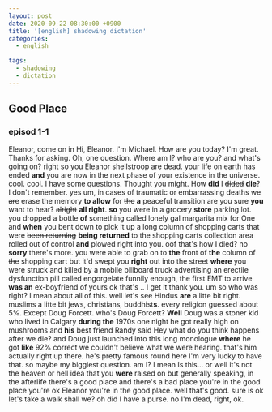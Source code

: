 ```yaml
---
layout: post
date: 2020-09-22 08:30:00 +0900
title: '[english] shadowing dictation'
categories:
  - english

tags:
  - shadowing
  - dictation
---
```


## Good Place

### episod 1-1
Eleanor, come on in
Hi, Eleanor. I'm Michael.
How are you today?
I'm great. Thanks for asking.
Oh, one question. Where am I? who are you? and what's going on?
right so you Eleanor shellstroop are dead.
your life on earth has ended
**and** you are now in the next phase of your existence in the universe.
cool. cool. I have some questions.
Thought you might.
How **did** I ~~dided~~ **die**?
I don't remember.
yes um, in cases of traumatic or embarrassing deaths
we ~~are~~ erase the memory **to allow** for ~~the~~ **a** peaceful transition
are you sure **you** want to hear?
~~alright~~ **all right**. **so** you were in a grocery **store** parking lot.
you dropped a bottle **of** something called lonely gal margarita mix for One
and **when** you bent down to pick it up a long column of shopping carts
that were ~~been returning~~ **being returned** to the shopping carts collection area
rolled out of control **and** plowed right into you.
oof that's how I died? no **sorry** there's more.
you were able to grab on to **the** front of **the** column of ~~the~~ shopping cart
but it'd swept you **right** out into the street
**where** you were struck and killed by a mobile billboard truck advertising
an erectile dysfunction pill called engorgelate
funnily enough, the first EMT to arrive **was an** ex-boyfriend of yours
ok that's .. I get it thank you.
um so who was right?
I mean about all of this.
well let's see Hindus **are** a litte bit right. muslims a litte bit jews, christians, buddhist**s**.
every religion guessed about 5%.
Except Doug Forcett. who's Doug Forcett?
**Well** Doug was a stoner kid who lived in Calgary **during the** 1970s
one night he got really high on mushrooms
and **his** best friend Randy said Hey what do you think happens after we die?
and Doug just launched into this long monologue
**where** he got **like** 92% correct
we couldn't believe what we were hearing.
that's him actually right up there.
he's pretty famous round here
I'm very lucky to have that.
so maybe my biggiest question. am I?
I mean Is this... or
well it's not the heaven or hell idea that you **were** raised on
but generally speaking, in the afterlife
there's a good place and there's a bad place
you're in the good place
you're ok Eleanor
you're in the good place.
well that's good.
sure is
ok let's take a walk shall we?
oh did I have a purse. no I'm dead, right, ok.
